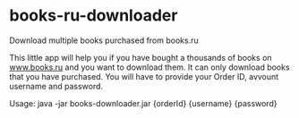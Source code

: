 books-ru-downloader
===================

Download multiple books purchased from books.ru

This little app will help you if you have bought a thousands of books on www.books.ru and you want to download them.
It can only download books that you have purchased.
You will have to provide your Order ID, avvount username and password.

Usage: java -jar books-downloader.jar {orderId} {username} {password}
